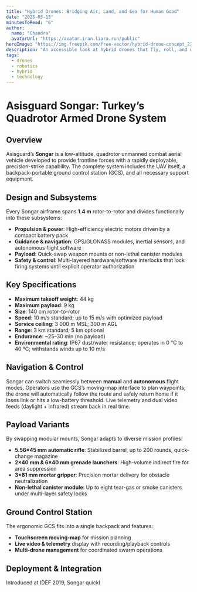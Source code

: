 ```yaml
---
title: "Hybrid Drones: Bridging Air, Land, and Sea for Human Good"
date: "2025-05-13"
minutesToRead: "6"
author:
  name: "Chandra"
  avatarUrl: "https://avatar.iran.liara.run/public"
heroImage: "https://img.freepik.com/free-vector/hybrid-drone-concept_23-2148856216.jpg"
description: "An accessible look at hybrid drones that fly, roll, and dive—and how they can improve lives."
tags:
  - drones
  - robotics
  - hybrid
  - technology
---
```


# Asisguard Songar: Turkey’s Quadrotor Armed Drone System

## Overview  
Asisguard’s **Songar** is a low-altitude, quadrotor unmanned combat aerial vehicle developed to provide frontline forces with a rapidly deployable, precision-strike capability. The complete system includes the UAV itself, a backpack-portable ground control station (GCS), and all necessary support equipment.

## Design and Subsystems  
Every Songar airframe spans **1.4 m** rotor-to-rotor and divides functionally into these subsystems:
- **Propulsion & power**: High-efficiency electric motors driven by a compact battery pack  
- **Guidance & navigation**: GPS/GLONASS modules, inertial sensors, and autonomous flight software  
- **Payload**: Quick-swap weapon mounts or non-lethal canister modules  
- **Safety & control**: Multi-layered hardware/software interlocks that lock firing systems until explicit operator authorization  

## Key Specifications  
- **Maximum takeoff weight**: 44 kg  
- **Maximum payload**: 9 kg  
- **Size**: 140 cm rotor-to-rotor  
- **Speed**: 10 m/s standard; up to 15 m/s with optimized payload  
- **Service ceiling**: 3 000 m MSL; 300 m AGL  
- **Range**: 3 km standard; 5 km optional  
- **Endurance**: ~25–30 min (no payload)  
- **Environmental rating**: IP67 dust/water resistance; operates in 0 °C to 40 °C; withstands winds up to 10 m/s  

## Navigation & Control  
Songar can switch seamlessly between **manual** and **autonomous** flight modes. Operators use the GCS’s moving-map interface to plan waypoints; the drone will automatically follow the route and safely return home if it loses link or hits a low-battery threshold. Live telemetry and dual video feeds (daylight + infrared) stream back in real time.

## Payload Variants  
By swapping modular mounts, Songar adapts to diverse mission profiles:
- **5.56×45 mm automatic rifle**: Stabilized barrel, up to 200 rounds, quick-change magazine  
- **2×40 mm & 6×40 mm grenade launchers**: High-volume indirect fire for area suppression  
- **3×81 mm mortar gripper**: Precision mortar delivery for obstacle neutralization  
- **Non-lethal canister module**: Up to eight tear-gas or smoke canisters under multi-layer safety locks  

## Ground Control Station  
The ergonomic GCS fits into a single backpack and features:
- **Touchscreen moving-map** for mission planning  
- **Live video & telemetry** display with recording/playback controls  
- **Multi-drone management** for coordinated swarm operations  

## Deployment & Integration  
Introduced at IDEF 2019, Songar quickl
